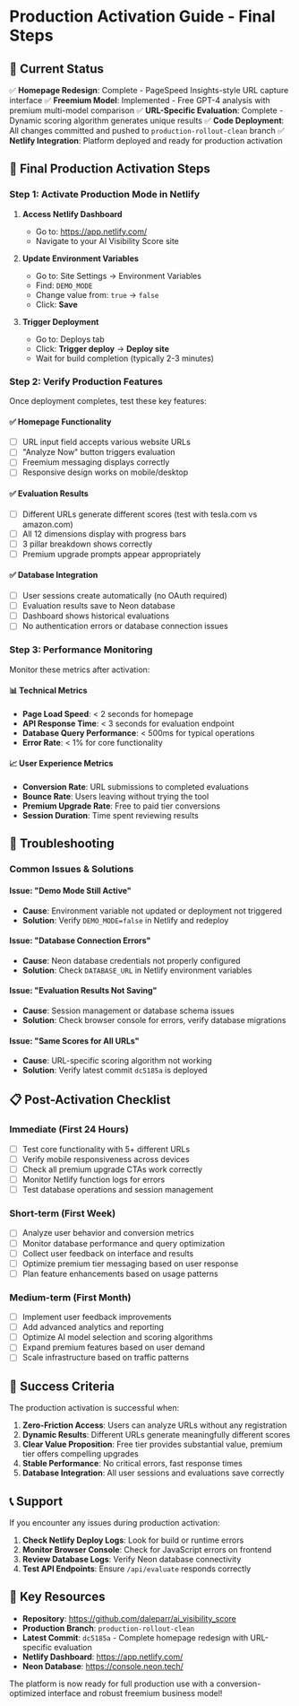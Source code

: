 # Production Activation Guide - Final Steps

## 🎯 Current Status

✅ **Homepage Redesign**: Complete - PageSpeed Insights-style URL capture interface
✅ **Freemium Model**: Implemented - Free GPT-4 analysis with premium multi-model comparison
✅ **URL-Specific Evaluation**: Complete - Dynamic scoring algorithm generates unique results
✅ **Code Deployment**: All changes committed and pushed to `production-rollout-clean` branch
✅ **Netlify Integration**: Platform deployed and ready for production activation

## 🚀 Final Production Activation Steps

### Step 1: Activate Production Mode in Netlify

1. **Access Netlify Dashboard**
   - Go to: https://app.netlify.com/
   - Navigate to your AI Visibility Score site

2. **Update Environment Variables**
   - Go to: Site Settings → Environment Variables
   - Find: `DEMO_MODE`
   - Change value from: `true` → `false`
   - Click: **Save**

3. **Trigger Deployment**
   - Go to: Deploys tab
   - Click: **Trigger deploy** → **Deploy site**
   - Wait for build completion (typically 2-3 minutes)

### Step 2: Verify Production Features

Once deployment completes, test these key features:

#### ✅ Homepage Functionality
- [ ] URL input field accepts various website URLs
- [ ] "Analyze Now" button triggers evaluation
- [ ] Freemium messaging displays correctly
- [ ] Responsive design works on mobile/desktop

#### ✅ Evaluation Results
- [ ] Different URLs generate different scores (test with tesla.com vs amazon.com)
- [ ] All 12 dimensions display with progress bars
- [ ] 3 pillar breakdown shows correctly
- [ ] Premium upgrade prompts appear appropriately

#### ✅ Database Integration
- [ ] User sessions create automatically (no OAuth required)
- [ ] Evaluation results save to Neon database
- [ ] Dashboard shows historical evaluations
- [ ] No authentication errors or database connection issues

### Step 3: Performance Monitoring

Monitor these metrics after activation:

#### 📊 Technical Metrics
- **Page Load Speed**: < 2 seconds for homepage
- **API Response Time**: < 3 seconds for evaluation endpoint
- **Database Query Performance**: < 500ms for typical operations
- **Error Rate**: < 1% for core functionality

#### 📈 User Experience Metrics
- **Conversion Rate**: URL submissions to completed evaluations
- **Bounce Rate**: Users leaving without trying the tool
- **Premium Upgrade Rate**: Free to paid tier conversions
- **Session Duration**: Time spent reviewing results

## 🔧 Troubleshooting

### Common Issues & Solutions

#### Issue: "Demo Mode Still Active"
- **Cause**: Environment variable not updated or deployment not triggered
- **Solution**: Verify `DEMO_MODE=false` in Netlify and redeploy

#### Issue: "Database Connection Errors"
- **Cause**: Neon database credentials not properly configured
- **Solution**: Check `DATABASE_URL` in Netlify environment variables

#### Issue: "Evaluation Results Not Saving"
- **Cause**: Session management or database schema issues
- **Solution**: Check browser console for errors, verify database migrations

#### Issue: "Same Scores for All URLs"
- **Cause**: URL-specific scoring algorithm not working
- **Solution**: Verify latest commit `dc5185a` is deployed

## 📋 Post-Activation Checklist

### Immediate (First 24 Hours)
- [ ] Test core functionality with 5+ different URLs
- [ ] Verify mobile responsiveness across devices
- [ ] Check all premium upgrade CTAs work correctly
- [ ] Monitor Netlify function logs for errors
- [ ] Test database operations and session management

### Short-term (First Week)
- [ ] Analyze user behavior and conversion metrics
- [ ] Monitor database performance and query optimization
- [ ] Collect user feedback on interface and results
- [ ] Optimize premium tier messaging based on user response
- [ ] Plan feature enhancements based on usage patterns

### Medium-term (First Month)
- [ ] Implement user feedback improvements
- [ ] Add advanced analytics and reporting
- [ ] Optimize AI model selection and scoring algorithms
- [ ] Expand premium features based on user demand
- [ ] Scale infrastructure based on traffic patterns

## 🎉 Success Criteria

The production activation is successful when:

1. **Zero-Friction Access**: Users can analyze URLs without any registration
2. **Dynamic Results**: Different URLs generate meaningfully different scores
3. **Clear Value Proposition**: Free tier provides substantial value, premium tier offers compelling upgrades
4. **Stable Performance**: No critical errors, fast response times
5. **Database Integration**: All user sessions and evaluations save correctly

## 📞 Support

If you encounter any issues during production activation:

1. **Check Netlify Deploy Logs**: Look for build or runtime errors
2. **Monitor Browser Console**: Check for JavaScript errors on frontend
3. **Review Database Logs**: Verify Neon database connectivity
4. **Test API Endpoints**: Ensure `/api/evaluate` responds correctly

## 🔗 Key Resources

- **Repository**: https://github.com/daleparr/ai_visibility_score
- **Production Branch**: `production-rollout-clean`
- **Latest Commit**: `dc5185a` - Complete homepage redesign with URL-specific evaluation
- **Netlify Dashboard**: https://app.netlify.com/
- **Neon Database**: https://console.neon.tech/

The platform is now ready for full production use with a conversion-optimized interface and robust freemium business model!
